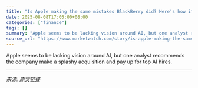 ```yaml
---
title: "Is Apple making the same mistakes BlackBerry did? Here’s how it can change course."
date: 2025-08-08T17:05:00+08:00
categories: ["finance"]
tags: []
summary: "Apple seems to be lacking vision around AI, but one analyst recommends the company make a splashy acquisition and pay up for top AI hires."
source_url: "https://www.marketwatch.com/story/is-apple-making-the-same-mistakes-as-blackberry-heres-how-it-can-change-course-062cc4a5?mod=mw_rss_topstories"
---
```


Apple seems to be lacking vision around AI, but one analyst recommends the company make a splashy acquisition and pay up for top AI hires.

---

*来源: [原文链接](https://www.marketwatch.com/story/is-apple-making-the-same-mistakes-as-blackberry-heres-how-it-can-change-course-062cc4a5?mod=mw_rss_topstories)*
